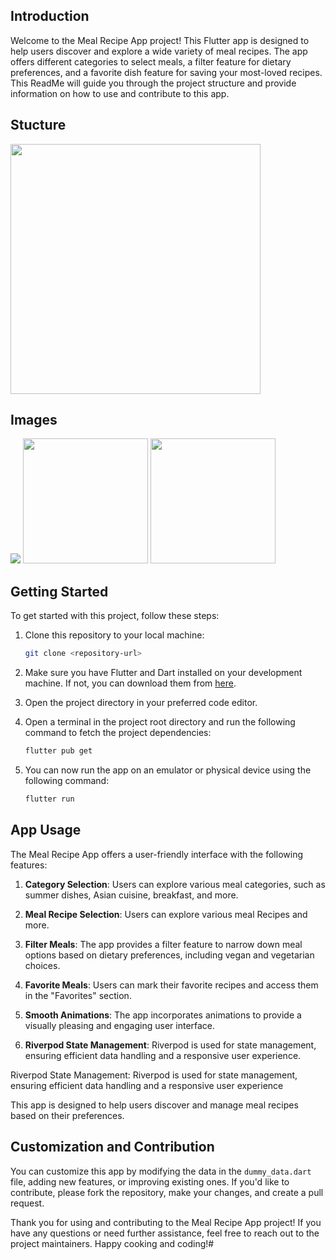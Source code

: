 ## Introduction

Welcome to the Meal Recipe App project! This Flutter app is designed to help users discover and explore a wide variety of meal recipes. The app offers different categories to select meals, a filter feature for dietary preferences, and a favorite dish feature for saving your most-loved recipes. This ReadMe will guide you through the project structure and provide information on how to use and contribute to this app.

## Stucture

<img src="https://github.com/sangshek03/Recipe_App/assets/110192004/5eb02135-9db5-4df6-b3ee-24c220ef492a" width="400">

## Images

<img src="https://github.com/sangshek03/Recipe_App/assets/110192004/eaf5f1e5-0815-41b5-a8f2-ef717fd6796f">
<img src="https://github.com/sangshek03/Recipe_App/assets/110192004/8de81899-be4e-4c4b-a339-d1abbca685ef"  width = '200'>
<img src="https://github.com/sangshek03/Recipe_App/assets/110192004/5cd4a9bc-3b1a-4685-b4da-63d9bb7a0c6a" width = '200'>

## Getting Started

To get started with this project, follow these steps:

1. Clone this repository to your local machine:

   ```bash
   git clone <repository-url>
   ```

2. Make sure you have Flutter and Dart installed on your development machine. If not, you can download them from [here](https://flutter.dev/docs/get-started/install).

3. Open the project directory in your preferred code editor.

4. Open a terminal in the project root directory and run the following command to fetch the project dependencies:

   ```bash
   flutter pub get
   ```

5. You can now run the app on an emulator or physical device using the following command:

   ```bash
   flutter run
   ```

## App Usage

The Meal Recipe App offers a user-friendly interface with the following features:

1. **Category Selection**: Users can explore various meal categories, such as summer dishes, Asian cuisine, breakfast, and more.

2. **Meal Recipe Selection**: Users can explore various meal Recipes and more.

3. **Filter Meals**: The app provides a filter feature to narrow down meal options based on dietary preferences, including vegan and vegetarian choices.

4. **Favorite Meals**: Users can mark their favorite recipes and access them in the "Favorites" section.

5. **Smooth Animations**: The app incorporates animations to provide a visually pleasing and engaging user interface.
   
7. **Riverpod State Management**: Riverpod is used for state management, ensuring efficient data handling and a responsive user experience.

Riverpod State Management: Riverpod is used for state management, ensuring efficient data handling and a responsive user experience

This app is designed to help users discover and manage meal recipes based on their preferences.

## Customization and Contribution

You can customize this app by modifying the data in the `dummy_data.dart` file, adding new features, or improving existing ones. If you'd like to contribute, please fork the repository, make your changes, and create a pull request.

Thank you for using and contributing to the Meal Recipe App project! If you have any questions or need further assistance, feel free to reach out to the project maintainers. Happy cooking and coding!#
